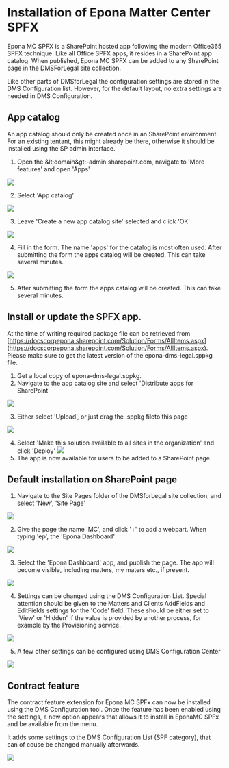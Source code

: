 # Installation of Epona Matter Center SPFX

Epona MC SPFX is a SharePoint hosted app following the modern Office365 SPFX technique. Like all Office SPFX apps, it resides in a SharePoint app catalog. When published, Epona MC SPFX can be added to any SharePoint page in the DMSForLegal site collection.

Like other parts of DMSforLegal the configuration settings are stored in the DMS Configuration list. However, for the default layout, no extra settings are needed in DMS Configuration.

## App catalog

An app catalog should only be created once in an SharePoint environment. For an existing tentant, this might already be there, otherwise it should be installed using the SP admin interface.

1. Open the \&lt;domain\&gt;-admin.sharepoint.com, navigate to &#39;More features&#39; and open &#39;Apps&#39;

 ![](img1.png)

2. Select &#39;App catalog&#39;

 ![](img2.png)

3. Leave &#39;Create a new app catalog site&#39; selected and click &#39;OK&#39;

 ![](img3.png)

4. Fill in the form. The name &#39;apps&#39; for the catalog is most often used. After submitting the form the apps catalog will be created. This can take several minutes.
 
 ![](img4.png)

5. After submitting the form the apps catalog will be created. This can take several minutes.

## Install or update the SPFX app.

At the time of writing required package file can be retrieved from [https://docscorpepona.sharepoint.com/Solution/Forms/AllItems.aspx](https://docscorpepona.sharepoint.com/Solution/Forms/AllItems.aspx). Please make sure to get the latest version of the epona-dms-legal.sppkg file.

1. Get a local copy of epona-dms-legal.sppkg.
2. Navigate to the app catalog site and select &#39;Distribute apps for SharePoint&#39;

 ![](img5.png)

3. Either select &#39;Upload&#39;, or just drag the .sppkg fileto this page

 ![](img6.png)

4. Select &#39;Make this solution available to all sites in the organization&#39; and click &#39;Deploy&#39; ![](img7.png)
5. The app is now available for users to be added to a SharePoint page.

## Default installation on SharePoint page

1. Navigate to the Site Pages folder of the DMSforLegal site collection, and select &#39;New&#39;, &#39;Site Page&#39;

 ![](img8.png)

2. Give the page the name &#39;MC&#39;, and click &#39;+&#39; to add a webpart. When typing &#39;ep&#39;, the &#39;Epona Dashboard&#39;
 
 ![](img9.png)

3. Select the &#39;Epona Dashboard&#39; app, and publish the page. The app will become visible, including matters, my maters etc., if present.

 ![](img10.png)

4. Settings can be changed using the DMS Configuration List. Special attention should be given to the Matters and Clients AddFields and EditFields settings for the &#39;Code&#39; field. These should be either set to &#39;View&#39; or &#39;Hidden&#39; if the value is provided by another process, for example by the Provisioning service.

 ![](Rimg11.png)

5. A few other settings can be configured using DMS Configuration Center

 ![](img12.png)
 

## Contract feature

The contract feature extension for Epona MC SPFx can now be installed using the DMS Configuration tool. Once the feature has been enabled using the settings, a new option appears that allows it to install in EponaMC SPFx and be available from the menu.

It adds some settings to the DMS Configuration List (SPF category), that can of couse be changed manually afterwards.

![](img13.png)